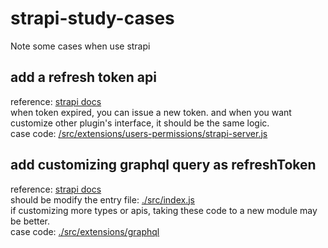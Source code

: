 # strapi-study-cases
Note some cases when use strapi
## add a refresh token api
reference: [strapi docs](https://docs.strapi.io/developer-docs/latest/development/plugins-extension.html#extending-a-plugin-s-interface)    
when token expired, you can issue a new token. and when you want customize other plugin's interface, it should be the same logic.     
case code: [/src/extensions/users-permissions/strapi-server.js](src/extensions/users-permissions/strapi-server.js)

## add customizing graphql query as refreshToken
reference: [strapi docs](https://docs.strapi.io/developer-docs/latest/plugins/graphql.html#customization)    
should be modify the entry file: [./src/index.js](src/index.js)    
if customizing more types or apis, taking these code to a new module may be better.    
case code: [./src/extensions/graphql](src/extensions/graphql/customizeExt.js)